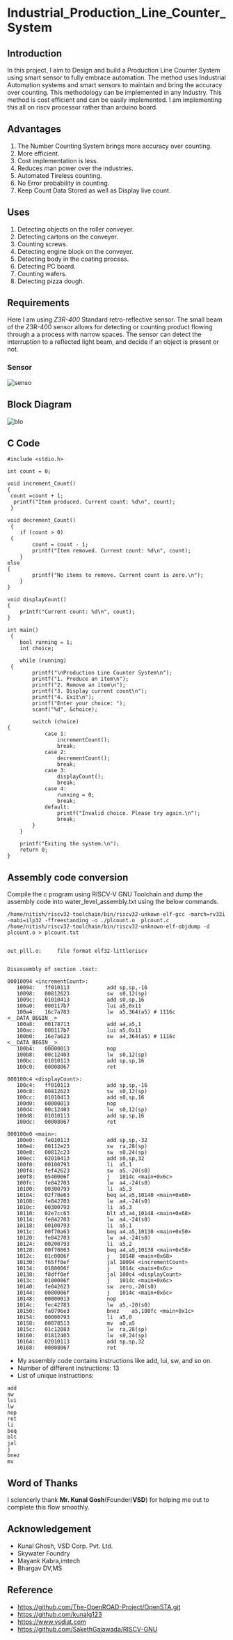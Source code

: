 # Industrial_Production_Line_Counter_System
## Introduction 

In this project, I aim to Design and build a Production Line Counter System  using smart sensor to fully embrace automation. The method uses Industrial Automation systems and smart sensors to maintain and bring the accuracy over counting. This methodology can be implemented in any Industry. This method is cost efficient and can be easily implemented. I am implementing this all on riscv processor rather than arduino board.

## Advantages
1. The Number Counting System brings more accuracy over counting.
2. More efficient.
3. Cost implementation is less.
4. Reduces man power over the industries.
5. Automated Tireless counting.
6. No Error probability in counting.
7. Keep Count Data Stored as well as Display live count.

## Uses
1. Detecting objects on the roller conveyer.
2. Detecting cartons on the conveyer.
3. Counting screws.
4. Detecting engine block on the conveyer.
5. Detecting body in the coating process.
6. Detecting PC board.
7. Counting wafers.
8. Detecting pizza dough.
## Requirements

Here I am using *Z3R-400* Standard retro-reflective sensor. The small beam of the Z3R-400 sensor allows for detecting or counting product flowing through a a process with narrow spaces. The sensor can detect the interruption to a reflected light beam, and decide if an object is present or not.
### Sensor

![senso](https://github.com/nitishkumar515/Industrial_Production_Line_Counter_System/assets/140998638/141af6b3-3514-4de2-8863-4a59784917e2)



## Block Diagram
![blo](https://github.com/nitishkumar515/Industrial_Production_Line_Counter_System/assets/140998638/8e505ea4-a3b2-4001-a0fc-fe4a352251a0)




## C Code
```
#include <stdio.h>

int count = 0;

void increment_Count()
{
 count =count + 1;
  printf("Item produced. Current count: %d\n", count);
 }

void decrement_Count()
 {
    if (count > 0)
 {
        count = count - 1;
        printf("Item removed. Current count: %d\n", count);
    }
else
{
        printf("No items to remove. Current count is zero.\n");
    }
}

void displayCount()
{
    printf("Current count: %d\n", count);
}

int main()
 {
    bool running = 1;
    int choice;

    while (running)
 {
        printf("\nProduction Line Counter System\n");
        printf("1. Produce an item\n");
        printf("2. Remove an item\n");
        printf("3. Display current count\n");
        printf("4. Exit\n");
        printf("Enter your choice: ");
        scanf("%d", &choice);

        switch (choice)
{
            case 1:
                incrementCount();
                break;
            case 2:
                decrementCount();
                break;
            case 3:
                displayCount();
                break;
            case 4:
                running = 0;
                break;
            default:
                printf("Invalid choice. Please try again.\n");
                break;
        }
    }

    printf("Exiting the system.\n");
    return 0;
}
```

## Assembly code conversion

Compile the c program using RISCV-V GNU Toolchain and dump the assembly code into water_level_assembly.txt using the below commands.
```
/home/nitish/riscv32-toolchain/bin/riscv32-unkown-elf-gcc -march=rv32i -mabi=ilp32 -ffreestanding -o ./plcount.o  plcount.c
/home/nitish/riscv32-toolchain/bin/riscv32-unknown-elf-objdump -d  plcount.o > plcount.txt
```
```

out_plll.o:     file format elf32-littleriscv


Disassembly of section .text:

00010094 <incrementCount>:
   10094:	ff010113          	add	sp,sp,-16
   10098:	00812623          	sw	s0,12(sp)
   1009c:	01010413          	add	s0,sp,16
   100a0:	000117b7          	lui	a5,0x11
   100a4:	16c7a783          	lw	a5,364(a5) # 1116c <__DATA_BEGIN__>
   100a8:	00178713          	add	a4,a5,1
   100ac:	000117b7          	lui	a5,0x11
   100b0:	16e7a623          	sw	a4,364(a5) # 1116c <__DATA_BEGIN__>
   100b4:	00000013          	nop
   100b8:	00c12403          	lw	s0,12(sp)
   100bc:	01010113          	add	sp,sp,16
   100c0:	00008067          	ret

000100c4 <displayCount>:
   100c4:	ff010113          	add	sp,sp,-16
   100c8:	00812623          	sw	s0,12(sp)
   100cc:	01010413          	add	s0,sp,16
   100d0:	00000013          	nop
   100d4:	00c12403          	lw	s0,12(sp)
   100d8:	01010113          	add	sp,sp,16
   100dc:	00008067          	ret

000100e0 <main>:
   100e0:	fe010113          	add	sp,sp,-32
   100e4:	00112e23          	sw	ra,28(sp)
   100e8:	00812c23          	sw	s0,24(sp)
   100ec:	02010413          	add	s0,sp,32
   100f0:	00100793          	li	a5,1
   100f4:	fef42623          	sw	a5,-20(s0)
   100f8:	0540006f          	j	1014c <main+0x6c>
   100fc:	fe842703          	lw	a4,-24(s0)
   10100:	00300793          	li	a5,3
   10104:	02f70e63          	beq	a4,a5,10140 <main+0x60>
   10108:	fe842703          	lw	a4,-24(s0)
   1010c:	00300793          	li	a5,3
   10110:	02e7cc63          	blt	a5,a4,10148 <main+0x68>
   10114:	fe842703          	lw	a4,-24(s0)
   10118:	00100793          	li	a5,1
   1011c:	00f70a63          	beq	a4,a5,10130 <main+0x50>
   10120:	fe842703          	lw	a4,-24(s0)
   10124:	00200793          	li	a5,2
   10128:	00f70863          	beq	a4,a5,10138 <main+0x58>
   1012c:	01c0006f          	j	10148 <main+0x68>
   10130:	f65ff0ef          	jal	10094 <incrementCount>
   10134:	0180006f          	j	1014c <main+0x6c>
   10138:	f8dff0ef          	jal	100c4 <displayCount>
   1013c:	0100006f          	j	1014c <main+0x6c>
   10140:	fe042623          	sw	zero,-20(s0)
   10144:	0080006f          	j	1014c <main+0x6c>
   10148:	00000013          	nop
   1014c:	fec42783          	lw	a5,-20(s0)
   10150:	fa0796e3          	bnez	a5,100fc <main+0x1c>
   10154:	00000793          	li	a5,0
   10158:	00078513          	mv	a0,a5
   1015c:	01c12083          	lw	ra,28(sp)
   10160:	01812403          	lw	s0,24(sp)
   10164:	02010113          	add	sp,sp,32
   10168:	00008067          	ret
```
* My assembly code contains instructions like add, lui, sw, and so on.
* Number of different instructions: 13
* List of unique instructions:
```
add
sw
lui
lw
nop
ret
li
beq
blt
jal
j
bnez
mv
```

## Word of Thanks
I sciencerly thank **Mr. Kunal Gosh**(Founder/**VSD**) for helping me out to complete this flow smoothly.

## Acknowledgement
- Kunal Ghosh, VSD Corp. Pvt. Ltd.
- Skywater Foundry
- Mayank Kabra,imtech
- Bhargav DV,MS
  
## Reference 

- https://github.com/The-OpenROAD-Project/OpenSTA.git
- https://github.com/kunalg123
- https://www.vsdiat.com
- https://github.com/SakethGajawada/RISCV-GNU
